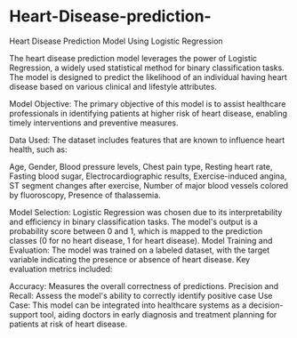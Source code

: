 # Heart-Disease-prediction-
Heart Disease Prediction Model Using Logistic Regression

The heart disease prediction model leverages the power of Logistic Regression, a widely used statistical method for binary classification tasks. The model is designed to predict the likelihood of an individual having heart disease based on various clinical and lifestyle attributes.

Model Objective:
The primary objective of this model is to assist healthcare professionals in identifying patients at higher risk of heart disease, enabling timely interventions and preventive measures.


Data Used:
The dataset includes features that are known to influence heart health, such as:

Age,
Gender,
Blood pressure levels,
Chest pain type,
Resting heart rate,
Fasting blood sugar,
Electrocardiographic results,
Exercise-induced angina,
ST segment changes after exercise,
Number of major blood vessels colored by fluoroscopy,
Presence of thalassemia.

Model Selection:
Logistic Regression was chosen due to its interpretability and efficiency in binary classification tasks. The model's output is a probability score between 0 and 1, which is mapped to the prediction classes (0 for no heart disease, 1 for heart disease).
Model Training and Evaluation:
The model was trained on a labeled dataset, with the target variable indicating the presence or absence of heart disease. Key evaluation metrics included:

Accuracy: Measures the overall correctness of predictions.
Precision and Recall: Assess the model's ability to correctly identify positive case
Use Case:
This model can be integrated into healthcare systems as a decision-support tool, aiding doctors in early diagnosis and treatment planning for patients at risk of heart disease.

